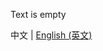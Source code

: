 Text is empty

中文 | [English (英文)](https://github.com/uu123bb/uu123bb.github.io/blob/master/README_en.md)
